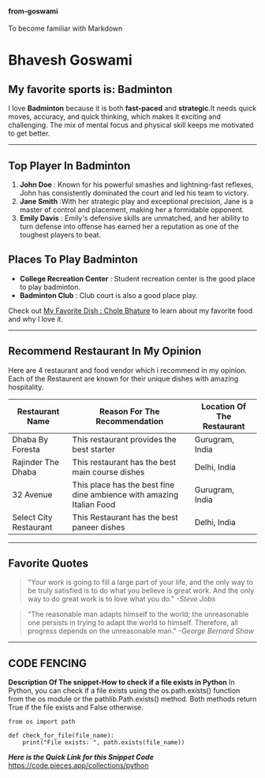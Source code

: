 #### from-goswami
To become familiar with Markdown 
# Bhavesh Goswami
## My favorite sports is: Badminton
I love **Badminton** because it is both **fast-paced** and **strategic**.It needs quick moves, accuracy, and quick thinking, which makes it exciting and challenging. The mix of mental focus and physical skill keeps me motivated to get better.

---
## Top Player In Badminton
1. **John Doe** : Known for his powerful smashes and lightning-fast reflexes, John has consistently dominated the court and led his team to victory.
2. **Jane Smith** :With her strategic play and exceptional precision, Jane is a master of control and placement, making her a formidable opponent.
3. **Emily Davis** : Emily's defensive skills are unmatched, and her ability to turn defense into offense has earned her a reputation as one of the toughest players to beat.

## Places To Play Badminton
* **College Recreation Center** : Student recreation center is the good place to play badminton.
* **Badminton Club** : Club court is also a good place play.

Check out [My Favorite Dish : Chole Bhature](https://github.com/BhaveshGoswami11/from-goswami/blob/main/MyDish.md) to learn about my favorite food and why I love it.

---

## Recommend Restaurant In My Opinion
Here are 4 restaurant and food vendor which i recommend in my opinion. Each of the Restaurent are known for their unique dishes with amazing hospitality. 

| **Restaurant Name**   |  **Reason For The Recommendation**   |  **Location Of The Restaurant**  |
|-----------------------|--------------------------------------|----------------------------------|
|Dhaba By Foresta       | This restaurant provides the best starter | Gurugram, India             |
|Rajinder The Dhaba     | This restaurant has the best main course dishes| Delhi, India           |
|    32 Avenue          | This place has the best fine dine ambience with amazing Italian Food | Gurugram, India  |
| Select City Restaurant| This Restaurant has the best paneer dishes | Delhi, India               |

---

## Favorite Quotes
> "Your work is going to fill a large part of your life, and the only way to be truly satisfied is to do what you believe is great work. And the only way to do great work is to love what you do." *-Steve Jobs*

> "The reasonable man adapts himself to the world; the unreasonable one persists in trying to adapt the world to himself. Therefore, all progress depends on the unreasonable man." *-George Bernard Shaw*

---

## CODE FENCING

**Description Of The snippet-How to check if a file exists in Python**
In Python, you can check if a file exists using the os.path.exists() function from the os module or the pathlib.Path.exists() method. Both methods return True if the file exists and False otherwise. 
~~~
from os import path

def check_for_file(file_name):
	print("File exists: ", path.exists(file_name))

~~~
***Here is the Quick Link for this Snippet Code*** <https://code.pieces.app/collections/python>


